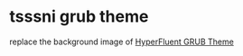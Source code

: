 # tsssni grub theme
replace the background image of [HyperFluent GRUB Theme](https://github.com/Coopydood/HyperFluent-GRUB-Theme/tree/main)
